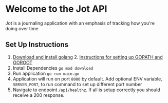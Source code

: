# Welcome to the Jot API

Jot is a journaling application with an emphasis of tracking how you're doing over time

## Set Up Instructions
1. [Download and install golang](https://go.dev/doc/install)
   2. [Instructions for setting up GOPATH and GOROOT](https://www.geeksforgeeks.org/golang-gopath-and-goroot/)
2. Install Dependencies ```go mod download```
3. Run application ```go run main.go```
4. Application will run on port ```8080``` by default. Add optional ENV variable, ```SERVER_PORT```, to run command to set up different port number
5. Navigate to endpoint ```/api/healthz```. If all is setup correctly you should receive a 200 response.
